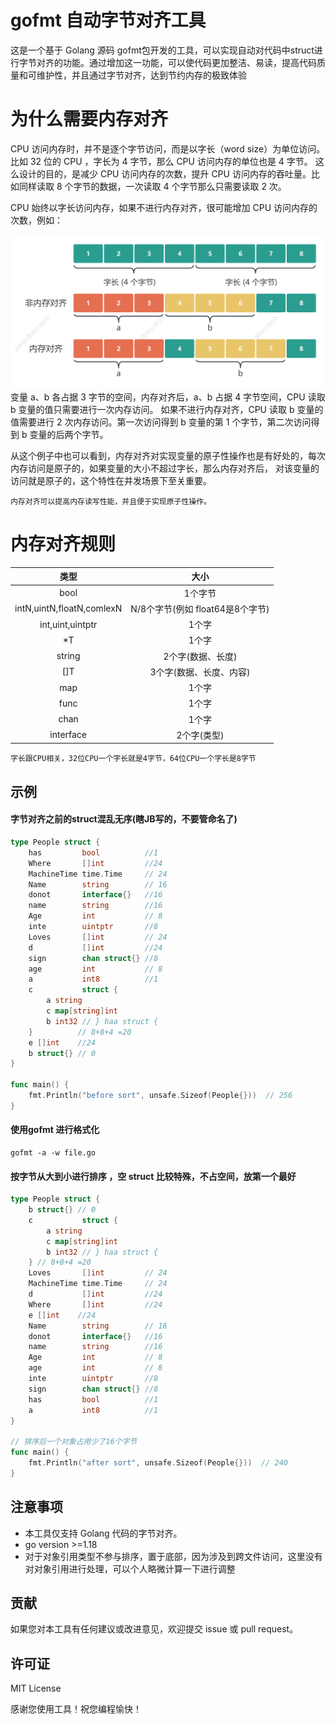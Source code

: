 # gofmt 自动字节对齐工具

这是一个基于 Golang 源码 gofmt包开发的工具，可以实现自动对代码中struct进行字节对齐的功能。通过增加这一功能，可以使代码更加整洁、易读，提高代码质量和可维护性，并且通过字节对齐，达到节约内存的极致体验

# 为什么需要内存对齐

CPU 访问内存时，并不是逐个字节访问，而是以字长（word size）为单位访问。比如 32 位的 CPU ，字长为 4 字节，那么 CPU 访问内存的单位也是
4 字节。 这么设计的目的，是减少 CPU 访问内存的次数，提升 CPU 访问内存的吞吐量。比如同样读取 8 个字节的数据，一次读取 4
个字节那么只需要读取 2 次。

CPU 始终以字长访问内存，如果不进行内存对齐，很可能增加 CPU 访问内存的次数，例如：

![img.png](docs/img.png)
变量 a、b 各占据 3 字节的空间，内存对齐后，a、b 占据 4 字节空间，CPU 读取 b 变量的值只需要进行一次内存访问。 如果不进行内存对齐，CPU
读取 b 变量的值需要进行 2 次内存访问。第一次访问得到 b 变量的第 1 个字节，第二次访问得到 b 变量的后两个字节。

从这个例子中也可以看到，内存对齐对实现变量的原子性操作也是有好处的，每次内存访问是原子的，如果变量的大小不超过字长，那么内存对齐后，
对该变量的访问就是原子的，这个特性在并发场景下至关重要。

``内存对齐可以提高内存读写性能，并且便于实现原子性操作。``

# 内存对齐规则

|            类型             |           大小            |
|:-------------------------:|:-----------------------:|
|           bool            |          1个字节           |
| intN,uintN,floatN,comlexN | N/8个字节(例如 float64是8个字节) |
|     int,uint,uintptr      |           1个字           |
|            *T             |           1个字           |
|          string           |       2个字(数据、长度)        |
|            []T            |      3个字(数据、长度、内容)      |
|            map            |           1个字           |
|           func            |           1个字           |
|           chan            |           1个字           |
|         interface         |         2个字(类型)         |

```字长跟CPU相关，32位CPU一个字长就是4字节，64位CPU一个字长是8字节```




## 示例

#### 字节对齐之前的struct混乱无序(瞎JB写的，不要管命名了)
```go
type People struct {
    has         bool          //1
    Where       []int         //24
    MachineTime time.Time     // 24
    Name        string        // 16
    donot       interface{}   //16
    name        string        //16
    Age         int           // 8
    inte        uintptr       //8
    Loves       []int         // 24
    d           []int         //24
    sign        chan struct{} //8
    age         int           // 8
    a           int8          //1
    c           struct {
        a string
		c map[string]int
        b int32 // } haa struct {
    }          // 8+8+4 =20
    e []int    //24
    b struct{} // 0
}

func main() {
    fmt.Println("before sort", unsafe.Sizeof(People{}))  // 256
}
```
#### 使用gofmt 进行格式化
```shell
gofmt -a -w file.go
```
#### 按字节从大到小进行排序 ，空 struct 比较特殊，不占空间，放第一个最好
```go
type People struct {
	b struct{} // 0
	c           struct {
		a string
		c map[string]int
		b int32 // } haa struct {
	} // 8+8+4 =20
	Loves       []int         // 24
	MachineTime time.Time     // 24
	d           []int         //24
	Where       []int         //24
	e []int    //24
	Name        string        // 16
	donot       interface{}   //16
	name        string        //16
	Age         int           // 8
	age         int           // 8
	inte        uintptr       //8
	sign        chan struct{} //8
	has         bool          //1
	a           int8          //1
}

// 排序后一个对象占用少了16个字节
func main() {
    fmt.Println("after sort", unsafe.Sizeof(People{}))  // 240
}

```

## 注意事项

- 本工具仅支持 Golang 代码的字节对齐。
- go version >=1.18
- 对于对象引用类型不参与排序，置于底部，因为涉及到跨文件访问，这里没有对对象引用进行处理，可以个人略微计算一下进行调整
## 贡献

如果您对本工具有任何建议或改进意见，欢迎提交 issue 或 pull request。

## 许可证

MIT License

感谢您使用工具！祝您编程愉快！
